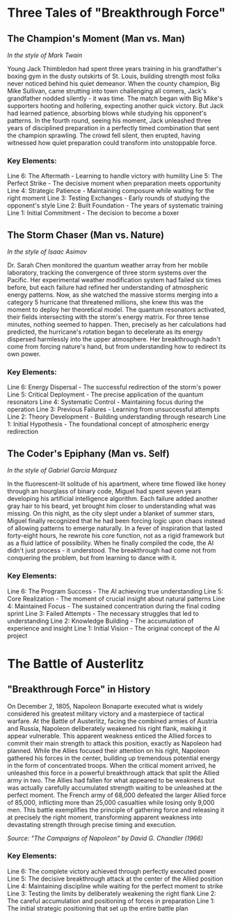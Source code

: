 # Three Tales of "Breakthrough Force"

## The Champion\'s Moment (Man vs. Man)
*In the style of Mark Twain*

Young Jack Thimbledon had spent three years training in his grandfather\'s boxing gym in the dusty outskirts of St. Louis, building strength most folks never noticed behind his quiet demeanor. When the county champion, Big Mike Sullivan, came strutting into town challenging all comers, Jack\'s grandfather nodded silently - it was time. The match began with Big Mike\'s supporters hooting and hollering, expecting another quick victory. But Jack had learned patience, absorbing blows while studying his opponent\'s patterns. In the fourth round, seeing his moment, Jack unleashed three years of disciplined preparation in a perfectly timed combination that sent the champion sprawling. The crowd fell silent, then erupted, having witnessed how quiet preparation could transform into unstoppable force.

### Key Elements:
Line 6: The Aftermath - Learning to handle victory with humility
Line 5: The Perfect Strike - The decisive moment when preparation meets opportunity
Line 4: Strategic Patience - Maintaining composure while waiting for the right moment
Line 3: Testing Exchanges - Early rounds of studying the opponent\'s style
Line 2: Built Foundation - The years of systematic training
Line 1: Initial Commitment - The decision to become a boxer

## The Storm Chaser (Man vs. Nature)
*In the style of Isaac Asimov*

Dr. Sarah Chen monitored the quantum weather array from her mobile laboratory, tracking the convergence of three storm systems over the Pacific. Her experimental weather modification system had failed six times before, but each failure had refined her understanding of atmospheric energy patterns. Now, as she watched the massive storms merging into a category 5 hurricane that threatened millions, she knew this was the moment to deploy her theoretical model. The quantum resonators activated, their fields intersecting with the storm\'s energy matrix. For three tense minutes, nothing seemed to happen. Then, precisely as her calculations had predicted, the hurricane\'s rotation began to decelerate as its energy dispersed harmlessly into the upper atmosphere. Her breakthrough hadn\'t come from forcing nature\'s hand, but from understanding how to redirect its own power.

### Key Elements:
Line 6: Energy Dispersal - The successful redirection of the storm\'s power
Line 5: Critical Deployment - The precise application of the quantum resonators
Line 4: Systematic Control - Maintaining focus during the operation
Line 3: Previous Failures - Learning from unsuccessful attempts
Line 2: Theory Development - Building understanding through research
Line 1: Initial Hypothesis - The foundational concept of atmospheric energy redirection

## The Coder\'s Epiphany (Man vs. Self)
*In the style of Gabriel García Márquez*

In the fluorescent-lit solitude of his apartment, where time flowed like honey through an hourglass of binary code, Miguel had spent seven years developing his artificial intelligence algorithm. Each failure added another gray hair to his beard, yet brought him closer to understanding what was missing. On this night, as the city slept under a blanket of summer stars, Miguel finally recognized that he had been forcing logic upon chaos instead of allowing patterns to emerge naturally. In a fever of inspiration that lasted forty-eight hours, he rewrote his core function, not as a rigid framework but as a fluid lattice of possibility. When he finally compiled the code, the AI didn\'t just process - it understood. The breakthrough had come not from conquering the problem, but from learning to dance with it.

### Key Elements:
Line 6: The Program Success - The AI achieving true understanding
Line 5: Core Realization - The moment of crucial insight about natural patterns
Line 4: Maintained Focus - The sustained concentration during the final coding sprint
Line 3: Failed Attempts - The necessary struggles that led to understanding
Line 2: Knowledge Building - The accumulation of experience and insight
Line 1: Initial Vision - The original concept of the AI project
# The Battle of Austerlitz

## "Breakthrough Force" in History

On December 2, 1805, Napoleon Bonaparte executed what is widely considered his greatest military victory and a masterpiece of tactical warfare. At the Battle of Austerlitz, facing the combined armies of Austria and Russia, Napoleon deliberately weakened his right flank, making it appear vulnerable. This apparent weakness enticed the Allied forces to commit their main strength to attack this position, exactly as Napoleon had planned. While the Allies focused their attention on his right, Napoleon gathered his forces in the center, building up tremendous potential energy in the form of concentrated troops. When the critical moment arrived, he unleashed this force in a powerful breakthrough attack that split the Allied army in two. The Allies had fallen for what appeared to be weakness but was actually carefully accumulated strength waiting to be unleashed at the perfect moment. The French army of 68,000 defeated the larger Allied force of 85,000, inflicting more than 25,000 casualties while losing only 9,000 men. This battle exemplifies the principle of gathering force and releasing it at precisely the right moment, transforming apparent weakness into devastating strength through precise timing and execution.

*Source: "The Campaigns of Napoleon" by David G. Chandler (1966)*

### Key Elements:
Line 6: The complete victory achieved through perfectly executed power
Line 5: The decisive breakthrough attack at the center of the Allied position
Line 4: Maintaining discipline while waiting for the perfect moment to strike
Line 3: Testing the limits by deliberately weakening the right flank
Line 2: The careful accumulation and positioning of forces in preparation
Line 1: The initial strategic positioning that set up the entire battle plan